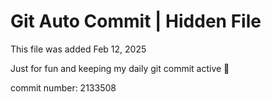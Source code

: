 # Git Auto Commit | Hidden File

This file was added Feb 12, 2025

Just for fun and keeping my daily git commit active 🤪

commit number: 2133508
